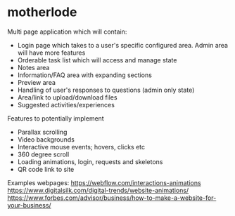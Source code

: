 # motherlode

Multi page application which will contain:

- Login page which takes to a user's specific configured area. Admin area will have more features
- Orderable task list which will access and manage state
- Notes area
- Information/FAQ area with expanding sections
- Preview area
- Handling of user's responses to questions (admin only state)
- Area/link to upload/download files
- Suggested activities/experiences

Features to potentially implement

- Parallax scrolling
- Video backgrounds
- Interactive mouse events; hovers, clicks etc
- 360 degree scroll
- Loading animations, login, requests and skeletons
- QR code link to site

Examples webpages:
https://webflow.com/interactions-animations
https://www.digitalsilk.com/digital-trends/website-animations/
https://www.forbes.com/advisor/business/how-to-make-a-website-for-your-business/
